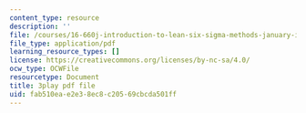 ```yaml
---
content_type: resource
description: ''
file: /courses/16-660j-introduction-to-lean-six-sigma-methods-january-iap-2012/fab510eae2e38ec8c20569cbcda501ff_u3Umk_2PVuw.pdf
file_type: application/pdf
learning_resource_types: []
license: https://creativecommons.org/licenses/by-nc-sa/4.0/
ocw_type: OCWFile
resourcetype: Document
title: 3play pdf file
uid: fab510ea-e2e3-8ec8-c205-69cbcda501ff
---
```

